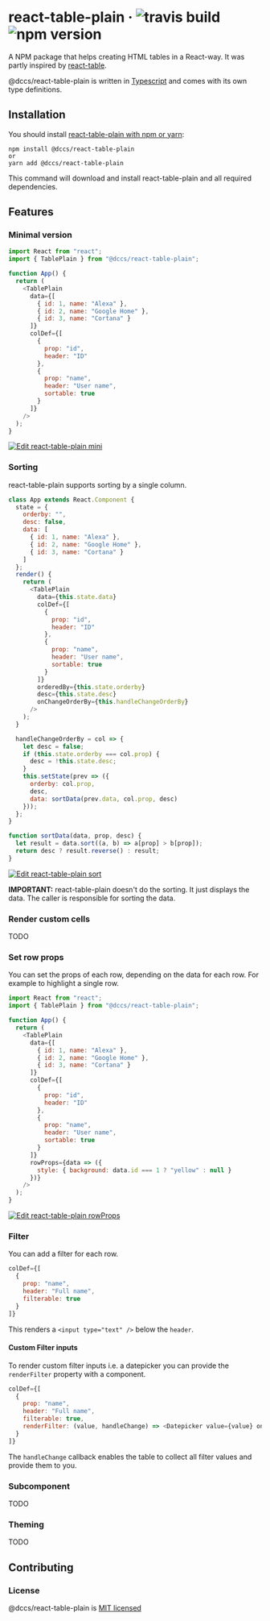 # react-table-plain &middot; ![travis build](https://img.shields.io/travis/DCCS-IT-Business-Solutions/react-table-plain.svg) ![npm version](https://img.shields.io/npm/v/@dccs/react-table-plain.svg)

A NPM package that helps creating HTML tables in a React-way. It was partly inspired by [react-table](https://react-table.js.org).

@dccs/react-table-plain is written in [Typescript](https://www.typescriptlang.org/) and comes with its own type definitions.

## Installation

You should install [react-table-plain with npm or yarn](https://www.npmjs.com/package/@dccs/react-table-plain):

    npm install @dccs/react-table-plain
    or
    yarn add @dccs/react-table-plain

This command will download and install react-table-plain and all required dependencies.

## Features

### Minimal version

```javascript
import React from "react";
import { TablePlain } from "@dccs/react-table-plain";

function App() {
  return (
    <TablePlain
      data={[
        { id: 1, name: "Alexa" },
        { id: 2, name: "Google Home" },
        { id: 3, name: "Cortana" }
      ]}
      colDef={[
        {
          prop: "id",
          header: "ID"
        },
        {
          prop: "name",
          header: "User name",
          sortable: true
        }
      ]}
    />
  );
}
```

[![Edit react-table-plain mini](https://codesandbox.io/static/img/play-codesandbox.svg)](https://codesandbox.io/s/1o5m67xz5j)

### Sorting

react-table-plain supports sorting by a single column.

```javascript
class App extends React.Component {
  state = {
    orderby: "",
    desc: false,
    data: [
      { id: 1, name: "Alexa" },
      { id: 2, name: "Google Home" },
      { id: 3, name: "Cortana" }
    ]
  };
  render() {
    return (
      <TablePlain
        data={this.state.data}
        colDef={[
          {
            prop: "id",
            header: "ID"
          },
          {
            prop: "name",
            header: "User name",
            sortable: true
          }
        ]}
        orderedBy={this.state.orderby}
        desc={this.state.desc}
        onChangeOrderBy={this.handleChangeOrderBy}
      />
    );
  }

  handleChangeOrderBy = col => {
    let desc = false;
    if (this.state.orderby === col.prop) {
      desc = !this.state.desc;
    }
    this.setState(prev => ({
      orderby: col.prop,
      desc,
      data: sortData(prev.data, col.prop, desc)
    }));
  };
}

function sortData(data, prop, desc) {
  let result = data.sort((a, b) => a[prop] > b[prop]);
  return desc ? result.reverse() : result;
}
```

[![Edit react-table-plain sort](https://codesandbox.io/static/img/play-codesandbox.svg)](https://codesandbox.io/s/305v98omy5)

**IMPORTANT:** react-table-plain doesn't do the sorting. It just displays the data.
The caller is responsible for sorting the data.

### Render custom cells

TODO

### Set row props

You can set the props of each row, depending on the data for each row. For example to highlight a single row.

```javascript
import React from "react";
import { TablePlain } from "@dccs/react-table-plain";

function App() {
  return (
    <TablePlain
      data={[
        { id: 1, name: "Alexa" },
        { id: 2, name: "Google Home" },
        { id: 3, name: "Cortana" }
      ]}
      colDef={[
        {
          prop: "id",
          header: "ID"
        },
        {
          prop: "name",
          header: "User name",
          sortable: true
        }
      ]}
      rowProps={data => ({
        style: { background: data.id === 1 ? "yellow" : null }
      })}
    />
  );
}
```

[![Edit react-table-plain rowProps](https://codesandbox.io/static/img/play-codesandbox.svg)](https://codesandbox.io/s/18vv15mo84)

### Filter

You can add a filter for each row.

```javascript
colDef={[
  {
    prop: "name",
    header: "Full name",
    filterable: true
  }
]}
```

This renders a `<input type="text" />` below the `header`.

#### Custom Filter inputs

To render custom filter inputs i.e. a datepicker you can provide the `renderFilter` property with a component.

```javascript
colDef={[
  {
    prop: "name",
    header: "Full name",
    filterable: true,
    renderFilter: (value, handleChange) => <Datepicker value={value} onChange={e => handleChange(e.traget.value)}
  }
]}
```

The `handleChange` callback enables the table to collect all filter values and provide them to you.

### Subcomponent

TODO

### Theming

TODO

## Contributing

### License

@dccs/react-table-plain is [MIT licensed](https://github.com/facebook/react/blob/master/LICENSE)
